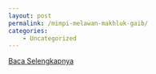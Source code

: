 ```yaml
---
layout: post
permalink: /mimpi-melawan-makhluk-gaib/
categories:
    - Uncategorized
---
```


[Baca Selengkapnya](/03)
